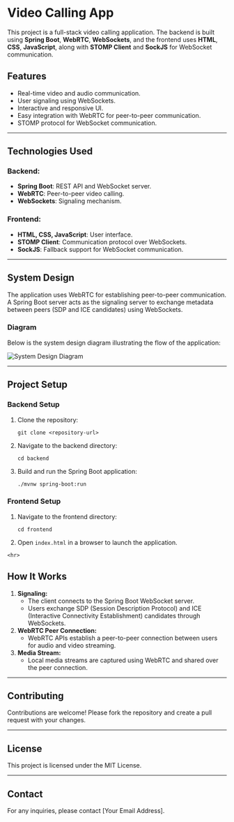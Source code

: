  <h1>Video Calling App</h1>
    <p>This project is a full-stack video calling application. The backend is built using <strong>Spring Boot</strong>, <strong>WebRTC</strong>, <strong>WebSockets</strong>, and the frontend uses <strong>HTML</strong>, <strong>CSS</strong>, <strong>JavaScript</strong>, along with <strong>STOMP Client</strong> and <strong>SockJS</strong> for WebSocket communication.</p>

<h2>Features</h2>
<ul>
<li>Real-time video and audio communication.</li>
        <li>User signaling using WebSockets.</li>
        <li>Interactive and responsive UI.</li>
        <li>Easy integration with WebRTC for peer-to-peer communication.</li>
        <li>STOMP protocol for WebSocket communication.</li>
    </ul>

<hr>

<h2>Technologies Used</h2>

<h3>Backend:</h3>
<ul>
        <li><strong>Spring Boot</strong>: REST API and WebSocket server.</li>
        <li><strong>WebRTC</strong>: Peer-to-peer video calling.</li>
        <li><strong>WebSockets</strong>: Signaling mechanism.</li>
</ul>

<h3>Frontend:</h3>
    <ul>
        <li><strong>HTML, CSS, JavaScript</strong>: User interface.</li>
        <li><strong>STOMP Client</strong>: Communication protocol over WebSockets.</li>
        <li><strong>SockJS</strong>: Fallback support for WebSocket communication.</li>
    </ul>

<hr>

<h2>System Design</h2>
    <p>The application uses WebRTC for establishing peer-to-peer communication. A Spring Boot server acts as the signaling server to exchange metadata between peers (SDP and ICE candidates) using WebSockets.</p>

<h3>Diagram</h3>
    <p>Below is the system design diagram illustrating the flow of the application:</p>
    <img src="diagram_placeholder" alt="System Design Diagram" style="max-width:100%; height:auto;">

<hr>

<h2>Project Setup</h2>

<h3>Backend Setup</h3>
    <ol>
        <li>Clone the repository:
            <pre><code>git clone &lt;repository-url&gt;</code></pre>
        </li>
        <li>Navigate to the backend directory:
            <pre><code>cd backend</code></pre>
        </li>
        <li>Build and run the Spring Boot application:
            <pre><code>./mvnw spring-boot:run</code></pre>
        </li>
    </ol>

<h3>Frontend Setup</h3>
    <ol>
        <li>Navigate to the frontend directory:
            <pre><code>cd frontend</code></pre>
        </li>
        <li>Open <code>index.html</code> in a browser to launch the application.</li>
    </ol>

    <hr>

<h2>How It Works</h2>
    <ol>
        <li><strong>Signaling:</strong>
            <ul>
                <li>The client connects to the Spring Boot WebSocket server.</li>
                <li>Users exchange SDP (Session Description Protocol) and ICE (Interactive Connectivity Establishment) candidates through WebSockets.</li>
            </ul>
        </li>
        <li><strong>WebRTC Peer Connection:</strong>
            <ul>
                <li>WebRTC APIs establish a peer-to-peer connection between users for audio and video streaming.</li>
            </ul>
        </li>
        <li><strong>Media Stream:</strong>
            <ul>
                <li>Local media streams are captured using WebRTC and shared over the peer connection.</li>
            </ul>
        </li>
    </ol>

<hr>

<h2>Contributing</h2>
    <p>Contributions are welcome! Please fork the repository and create a pull request with your changes.</p>

<hr>

<h2>License</h2>
    <p>This project is licensed under the MIT License.</p>

<hr>

<h2>Contact</h2>
    <p>For any inquiries, please contact [Your Email Address].</p>
